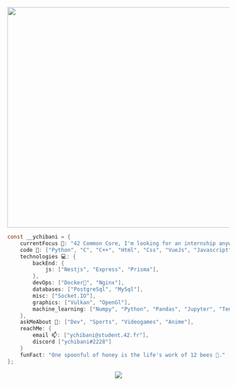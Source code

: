
<p align="center">
 <img width="1280px" height="500px" src="https://github.com/ychibani42/ychibani42/assets/55283897/8a7ddd97-40fd-4ede-99fc-6fc96afbab2b" align="center"/>

    
```c
const __ychibani = {
    currentFocus 🔭: "42 Common Core, I'm looking for an internship anywhere I can find people willing to work with passion.",
    code 🍝: ["Python", "C", "C++", "Html", "Css", "VueJs", "Javascript", "Typescript", "Arduino"],
    technologies 💻: {
        backEnd: {
            js: ["Nestjs", "Express", "Prisma"],
        },
        devOps: ["Docker🐳", "Nginx"],
        databases: ["PostgreSql", "MySql"],
        misc: ["Socket.IO"],
        graphics: ["Vulkan", "OpenGl"],
        machine_learning: ["Numpy", "Python", "Pandas", "Jupyter", "TenserFlow", "LLM"]
    },
    askMeAbout 🥊: ["Dev", "Sports", "Videogames", "Anime"],
    reachMe: {
        email 📫: ["ychibani@student.42.fr"],
        discord ["ychibani#2228"]
    }
    funFact: "One spoonful of honey is the life's work of 12 bees 🐝."
};
```
<tr></tr>
<p align="center">
<img src="https://github-readme-stats.vercel.app/api?username=ychibani42&show_icons=true&theme=dark">
</p>





<!--
**ychibani42/ychibani42** is a ✨ _special_ ✨ repository because its `README.md` (this file) appears on your GitHub profile.

Here are some ideas to get you started:

- 🔭 I’m currently working on ...
- 🌱 I’m currently learning ...
- 👯 I’m looking to collaborate on ...
- 🤔 I’m looking for help with ...
- 💬 Ask me about ...
- 📫 How to reach me: ...
- 😄 Pronouns: ...
- ⚡ Fun fact: ...
-->
